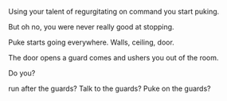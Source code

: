 

Using your talent of regurgitating on command you start puking.                                                        
                                                                                                                       
But oh no, you were never really good at stopping.

Puke starts going everywhere. Walls, ceiling, door.

The door opens a guard comes and ushers you out of the room.

Do you?

run after the guards? 
Talk to the guards?
Puke on the guards?